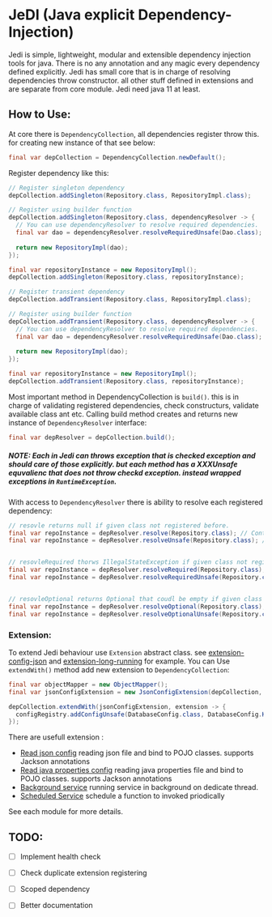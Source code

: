 # JeDI (Java explicit Dependency-Injection)

Jedi is simple, lightweight, modular and extensible dependency injection tools for java. There is no any annotation and any magic every dependency defined explicitly.
Jedi has small core that is in charge of resolving dependencies throw constructor. all other stuff defined in extensions and are separate from core module. Jedi need java 11 at least.

## How to Use:

<Maven repo goes here>

At core there is ```DependencyCollection```, all dependencies register throw this. for creating new instance of that see below:

```java
final var depCollection = DependencyCollection.newDefault();
```

Register dependency like this:

```java
// Register singleton dependency
depCollection.addSingleton(Repository.class, RepositoryImpl.class);

// Register using builder function
depCollection.addSingleton(Repository.class, dependencyResolver -> {
  // You can use dependencyResolver to resolve required dependencies.
  final var dao = dependencyResolver.resolveRequiredUnsafe(Dao.class);
  
  return new RepositoryImpl(dao);
});

final var repositoryInstance = new RepositoryImpl();
depCollection.addSingleton(Repository.class, repositoryInstance);

// Register transient dependency
depCollection.addTransient(Repository.class, RepositoryImpl.class);

// Register using builder function
depCollection.addTransient(Repository.class, dependencyResolver -> {
  // You can use dependencyResolver to resolve required dependencies.
  final var dao = dependencyResolver.resolveRequiredUnsafe(Dao.class);
  
  return new RepositoryImpl(dao);
});

final var repositoryInstance = new RepositoryImpl();
depCollection.addTransient(Repository.class, repositoryInstance);
```

Most important method in DependencyCollection is ```build()```. this is in charge of validating registered dependencies, check constructurs, validate available class ant etc.
Calling build method creates and returns new instance of ```DependencyResolver``` interface:

```java
final var depResolver = depCollection.build();
```

##### NOTE: Each in Jedi can throws exception that is checked exception and should care of those explicitly. but each method has a XXXUnsafe equvalienc that does not throw checkd exception. instead wrapped exceptions in ```RuntimeException```.

With access to ```DependencyResolver``` there is ability to resolve each registered dependency:

```java
// resovle returns null if given class not registered before.
final var repoInstance = depResolver.resolve(Repository.class); // Contains check exception that should be handled
final var repoInstance = depResolver.resolveUnsafe(Repository.class); // without any checked exception. but can throw runtime exception


// resovleRequired thorws IllegalStateException if given class not registered before.
final var repoInstance = depResolver.resolveRequired(Repository.class); // Contains check exception that should be handled
final var repoInstance = depResolver.resolveRequiredUnsafe(Repository.class); // without any checked exception. but can throw runtime exception


// resovleOptional returns Optional that coudl be empty if given class not registered before.
final var repoInstance = depResolver.resolveOptional(Repository.class); // Contains check exception that should be handled
final var repoInstance = depResolver.resolveOptionalUnsafe(Repository.class); // without any checked exception. but can throw runtime exception
```


### Extension:
To extend Jedi behaviour use ```Extension``` abstract class. see [extension-config-json](extension-config-json) and [extension-long-running](extension-long-running) for example.
You can Use ```extendWith()``` method add new extension to ```DependencyCollection```:

```java
final var objectMapper = new ObjectMapper();
final var jsonConfigExtension = new JsonConfigExtension(depCollection, "appsetting.json", objectMapper);

depCollection.extendWith(jsonConfigExtension, extension -> {
  configRegistry.addConfigUnsafe(DatabaseConfig.class, DatabaseConfig.KEY);
});
```

There are usefull extension :
* [Read json config](extension-config-json) reading json file and bind to POJO classes. supports Jackson annotations
* [Read java properties config](extension-config-properties) reading java properties file and bind to POJO classes.
  supports Jackson annotations
* [Background service](extension-long-running-service) running service in background on dedicate thread.
* [Scheduled Service](extension-scheduled-service) schedule a function to invoked priodically

See each module for more details.

## TODO:
- [ ] Implement health check
- [ ] Check duplicate extension registering
- [ ] Scoped dependency
- [ ] Better documentation 

